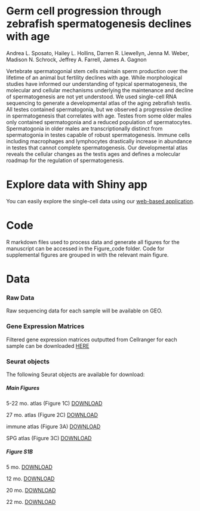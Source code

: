 # Germ cell progression through zebrafish spermatogenesis declines with age

Andrea L. Sposato, Hailey L. Hollins, Darren R. Llewellyn, Jenna M. Weber, Madison N. Schrock, Jeffrey A. Farrell, James A. Gagnon

Vertebrate spermatogonial stem cells maintain sperm production over the lifetime of an animal but fertility declines with age. While morphological studies have informed our understanding of typical spermatogenesis, the molecular and cellular mechanisms underlying the maintenance and decline of spermatogenesis are not yet understood. We used single-cell RNA sequencing to generate a developmental atlas of the aging zebrafish testis. All testes contained spermatogonia, but we observed a progressive decline in spermatogenesis that correlates with age. Testes from some older males only contained spermatogonia and a reduced population of spermatocytes. Spermatogonia in older males are transcriptionally distinct from spermatogonia in testes capable of robust spermatogenesis. Immune cells including macrophages and lymphocytes drastically increase in abundance in testes that cannot complete spermatogenesis. Our developmental atlas reveals the cellular changes as the testis ages and defines a molecular roadmap for the regulation of spermatogenesis. 

# Explore data with Shiny app
You can easily explore the single-cell data using our [web-based application](https://sposato.shinyapps.io/aging_zebrafish_testis/).

# Code
R markdown files used to process data and generate all figures for the manuscript can be accessed in the Figure_code folder. Code for supplemental figures are grouped in with the relevant main figure. 

# Data

### Raw Data 
Raw sequencing data for each sample will be available on GEO. 

### Gene Expression Matrices 
Filtered gene expression matrices outputted from Cellranger for each sample can be downloaded [HERE](https://drive.google.com/drive/folders/1s_kVKr1LUiEaN6l0ca8W5yGbNQ_ztZnr?usp=sharing)

### Seurat objects 
The following Seurat objects are available for download:

##### Main Figures
5-22 mo. atlas (Figure 1C) [DOWNLOAD](https://drive.google.com/file/d/1XEFHbI0cxR0YiwYRFFJff_xWQ_QN0CFw/view?usp=sharing)

27 mo. atlas (Figure 2C) [DOWNLOAD](https://drive.google.com/file/d/1JpmZJdrAF0ecNJcbT_0yd9fzSzy5ntaM/view?usp=sharing)

immune atlas (Figure 3A) [DOWNLOAD](https://drive.google.com/file/d/1Q4Oy4bG3qMzvSuz7f-8JiDKrEtcpt8Qe/view?usp=sharing)

SPG atlas (Figure 3C) [DOWNLOAD](https://drive.google.com/file/d/1NB9Pi73mCTc0y6FKByB8X5uSn6tEx2GS/view?usp=sharing)

##### Figure S1B
5 mo. [DOWNLOAD](https://drive.google.com/file/d/1X1gbmF9gEHzdPXFDxKvBFZBO0lARQ35o/view?usp=sharing)

12 mo. [DOWNLOAD](https://drive.google.com/file/d/194f2ahQB2dTG3PTuSAMA47HRYEPVOU5M/view?usp=sharing)

20 mo. [DOWNLOAD](https://drive.google.com/file/d/18jMrmVg-Rs8qGvF6EO_MvFwRkEab6W47/view?usp=sharing)

22 mo. [DOWNLOAD](https://drive.google.com/file/d/1rp9jZmYslALasu2Gh-w5HVno8Z-Lo8jb/view?usp=sharing)


